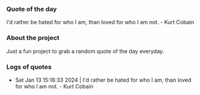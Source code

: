 ### Quote of the day
I'd rather be hated for who I am, than loved for who I am not. - Kurt Cobain

### About the project
Just a fun project to grab a random quote of the day everyday.

### Logs of quotes
- Sat Jan 13 15:16:33 2024 | I'd rather be hated for who I am, than loved for who I am not. - Kurt Cobain
